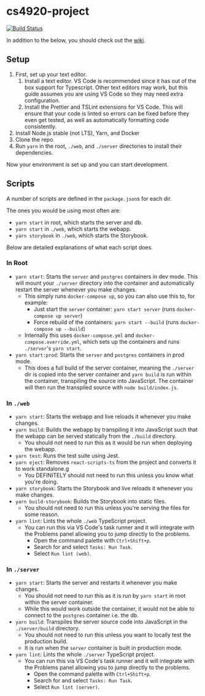 # cs4920-project

[![Build Status](https://travis-ci.com/mezzode/cs4920-project.svg?token=6WdYqhE2VqFrFPokttzf&branch=master)](https://travis-ci.com/mezzode/cs4920-project)

In addition to the below, you should check out the [wiki](https://github.com/mezzode/cs4920-project/wiki).

## Setup

1. First, set up your text editor.
    1. Install a text editor. VS Code is recommended since it has out of the box support for Typescript. Other text editors may work, but this guide assumes you are using VS Code so they may need extra configuration.
    1. Install the Prettier and TSLint extensions for VS Code. This will ensure that your code is linted so errors can be fixed before they even get tested, as well as automatically formatting code consistently.
1. Install Node.js stable (not LTS), Yarn, and Docker
1. Clone the repo.
1. Run `yarn` in the root, `./web`, and `./server` directories to install their dependencies.

Now your environment is set up and you can start development.

## Scripts

A number of scripts are defined in the `package.json`s for each dir.

The ones you would be using most often are:

-   `yarn start` in root, which starts the server and db.
-   `yarn start` in `./web`, which starts the webapp.
-   `yarn storybook` in `./web`, which starts the Storybook.

Below are detailed explanations of what each script does.

### In Root

-   `yarn start`: Starts the `server` and `postgres` containers in dev mode. This will mount your `./server` directory into the container and automatically restart the server whenever you make changes.
    -   This simply runs `docker-compose up`, so you can also use this to, for example:
        -   Just start the `server` container: `yarn start server` (runs `docker-compose up server`)
        -   Force rebuild of the containers: `yarn start --build` (runs `docker-compose up --build`)
    -   Internally this uses `docker-compose.yml` and `docker-compose.override.yml`, which sets up the containers and runs `./server`'s `yarn start`.
-   `yarn start:prod`: Starts the `server` and `postgres` containers in prod mode.
    -   This does a full build of the server container, meaning the `./server` dir is copied into the server container and `yarn build` is run within the container, transpiling the source into JavaScript. The container will then run the transpiled source with `node build/index.js`.

### In `./web`

-   `yarn start`: Starts the webapp and live reloads it whenever you make changes.
-   `yarn build`: Builds the webapp by transpiling it into JavaScript such that the webapp can be served statically from the `./build` directory.
    -   You should not need to run this as it would be run when deploying the webapp.
-   `yarn test`: Runs the test suite using Jest.
-   `yarn eject`: Removes `react-scripts-ts` from the project and converts it to work standalone.g
    -   You DEFINITELY should not need to run this unless you know what you're doing.
-   `yarn storybook`: Starts the Storybook and live reloads it whenever you make changes.
-   `yarn build-storybook`: Builds the Storybook into static files.
    -   You should not need to run this unless you're serving the files for some reason.
-   `yarn lint`: Lints the whole `./web` TypeScript project.
    -   You can run this via VS Code's task runner and it will integrate with the Problems panel allowing you to jump directly to the problems.
        -   Open the command palette with `Ctrl+Shift+p`.
        -   Search for and select `Tasks: Run Task`.
        -   Select `Run lint (web)`.

### In `./server`

-   `yarn start`: Starts the server and restarts it whenever you make changes.
    -   You should not need to run this as it is run by `yarn start` in root within the server container.
    -   While this would work outside the container, it would not be able to connect to the `postgres` container i.e. the db.
-   `yarn build`: Transpiles the server source code into JavaScript in the `./server/build` directory.
    -   You should not need to run this unless you want to locally test the production build.
    -   It is run when the `server` container is built in production mode.
-   `yarn lint`: Lints the whole `./server` TypeScript project.
    -   You can run this via VS Code's task runner and it will integrate with the Problems panel allowing you to jump directly to the problems.
        -   Open the command palette with `Ctrl+Shift+p`.
        -   Search for and select `Tasks: Run Task`.
        -   Select `Run lint (server)`.
